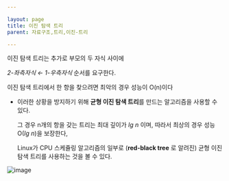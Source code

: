 ```yaml
---

layout: page
title: 이진 탐색 트리
parent: 자료구조,트리,이진-트리

---
```


이진 탐색 트리는 추가로 부모의 두 자식 사이에

*2-좌측자식 ← 1-우측자식*  순서를 요구한다.

이진 탐색 트리에서 한 항을 찾으려면 최악의 경우 성능이 O(n)이다

- 이러한 상황을 방지하기 위해 **균형 이진 탐색 트리**를 만드는 알고리즘을 사용할 수 있다.
    
    그 경우 n개의 항을 갖는 트리는 최대 깊이가 *lg n* 이며, 따라서 최상의 경우 성능 O(*lg n*)을 보장한다,
    
    Linux가 CPU 스케쥴링 알고리즘의 일부로 (**red-black tree** 로 알려진) 균형 이진 탐색 트리를 사용하는 것을 볼 수 있다.

![image](https://user-images.githubusercontent.com/116250393/211204927-0560b001-2eb4-44a2-9d04-208ac7272ab1.png)
